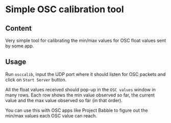 # Simple OSC calibration tool

## Content
Very simple tool for calibrating the min/max values for OSC float values sent by some app.

## Usage

Run `osccalib`, input the UDP port where it should listen for OSC packets and click on `Start Server` button.

All the float values received should pop-up in the `OSC values` window in many rows. Each row shows the min value observed so far, the current value and the max value observed so far (in that order).

You can use this with OSC apps like Project Babble to figure out the min/max values each OSC value can reach.
